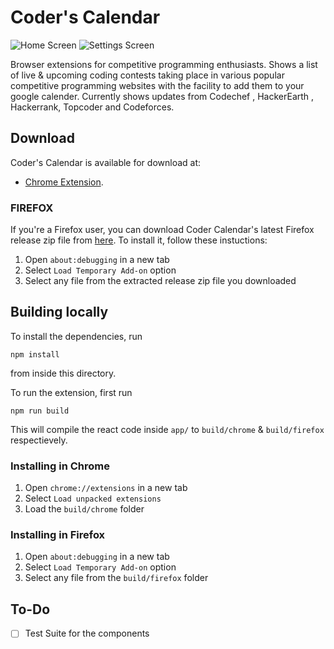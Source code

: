 # Coder's Calendar
  
![Home Screen](screenshots/cc-home.png) ![Settings Screen](screenshots/cc-settings.png)  
  
Browser extensions for competitive programming enthusiasts.
Shows a list of live & upcoming coding contests taking place in various popular competitive programming websites with the facility to add them to your google calender.
Currently shows updates from Codechef , HackerEarth , Hackerrank, Topcoder and Codeforces.  
  
## Download  
Coder's Calendar is  available for download at:
- [Chrome Extension](https://chrome.google.com/webstore/detail/coders-calendar/bageaffklfkikjigoclfgengklfnidll). 
  
### FIREFOX 
If you're a Firefox user, you can download Coder Calendar's latest Firefox release zip file from [here](https://github.com/nishanthvijayan/CoderCalendar-Extensions/releases/latest). To install it, follow these instuctions:
  

 1. Open `about:debugging` in a new tab
 2. Select `Load Temporary Add-on` option
 3. Select any file from the extracted release zip file you downloaded
  
     
## Building locally
To install the dependencies, run
``` 
npm install 
```
from inside this directory.  
  
To run the extension, first run
```
npm run build
```
This will compile the react code inside `app/` to `build/chrome` & `build/firefox` respectievely.

### Installing in Chrome
 1. Open `chrome://extensions` in a new tab
 2. Select `Load unpacked extensions`
 3. Load the `build/chrome` folder


### Installing in Firefox
 1. Open `about:debugging` in a new tab
 2. Select `Load Temporary Add-on` option
 3. Select any file from the `build/firefox` folder

## To-Do
 - [ ] Test Suite for the components
